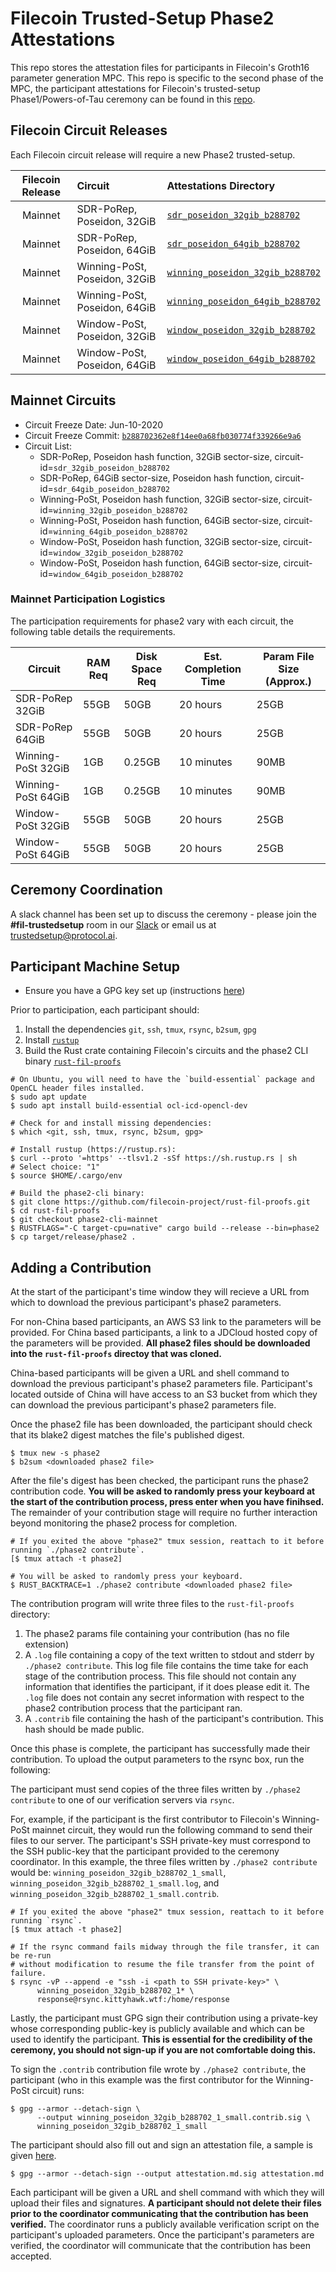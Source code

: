 # Filecoin Trusted-Setup Phase2 Attestations

This repo stores the attestation files for participants in Filecoin's Groth16 parameter generation MPC. This repo is specific to the second phase of the MPC, the participant attestations for Filecoin's trusted-setup Phase1/Powers-of-Tau ceremony can be found in this [repo](https://github.com/arielgabizon/perpetualpowersoftau).

## Filecoin Circuit Releases

Each Filecoin circuit release will require a new Phase2 trusted-setup.

| Filecoin Release | Circuit | Attestations Directory |
| :--------------: | :------ | :--------------------- |
| Mainnet | SDR-PoRep, Poseidon, 32GiB | [`sdr_poseidon_32gib_b288702`](/sdr_poseidon_32gib_b288702)
| Mainnet | SDR-PoRep, Poseidon, 64GiB | [`sdr_poseidon_64gib_b288702`](/sdr_poseidon_64gib_b288702)
| Mainnet | Winning-PoSt, Poseidon, 32GiB | [`winning_poseidon_32gib_b288702`](/winning_poseidon_32gib_b288702)
| Mainnet | Winning-PoSt, Poseidon, 64GiB | [`winning_poseidon_64gib_b288702`](/winning_poseidon_64gib_b288702)
| Mainnet | Window-PoSt, Poseidon, 32GiB | [`window_poseidon_32gib_b288702`](/window_poseidon_32gib_b288702)
| Mainnet | Window-PoSt, Poseidon, 64GiB | [`window_poseidon_64gib_b288702`](/window_poseidon_64gib_b288702)

## Mainnet Circuits

* Circuit Freeze Date: Jun-10-2020
* Circuit Freeze Commit: [`b288702362e8f14ee0a68fb030774f339266e9a6`](https://github.com/filecoin-project/rust-fil-proofs/tree/b288702362e8f14ee0a68fb030774f339266e9a6)
* Circuit List:
    * SDR-PoRep, Poseidon hash function, 32GiB sector-size, circuit-id=`sdr_32gib_poseidon_b288702`
    * SDR-PoRep, 64GiB sector-size, Poseidon hash function, circuit-id=`sdr_64gib_poseidon_b288702`
    * Winning-PoSt, Poseidon hash function, 32GiB sector-size, circuit-id=`winning_32gib_poseidon_b288702`
    * Winning-PoSt, Poseidon hash function, 64GiB sector-size, circuit-id=`winning_64gib_poseidon_b288702`
    * Window-PoSt, Poseidon hash function, 32GiB sector-size, circuit-id=`window_32gib_poseidon_b288702`
    * Window-PoSt, Poseidon hash function, 64GiB sector-size, circuit-id=`window_64gib_poseidon_b288702`

### Mainnet Participation Logistics

The participation requirements for phase2 vary with each circuit, the following table details the
requirements.

| Circuit            | RAM Req | Disk Space Req | Est. Completion Time | Param File Size (Approx.) |
| ------------------ |---------|----------------|----------------------| --------------------------|
| SDR-PoRep 32GiB    | 55GB    | 50GB           | 20 hours             | 25GB |
| SDR-PoRep 64GiB    | 55GB    | 50GB           | 20 hours             | 25GB |
| Winning-PoSt 32GiB | 1GB     | 0.25GB         | 10 minutes           | 90MB |
| Winning-PoSt 64GiB | 1GB     | 0.25GB         | 10 minutes           | 90MB |
| Window-PoSt 32GiB  | 55GB    | 50GB           | 20 hours             | 25GB |
| Window-PoSt 64GiB  | 55GB    | 50GB           | 20 hours             | 25GB |

## Ceremony Coordination

A slack channel has been set up to discuss the ceremony - please join the **#fil-trustedsetup** room in our [Slack](https://join.slack.com/t/filecoinproject/shared_invite/zt-dj58b7fq-weyaTEvjHoYF_ENkQHR6Ig) or email us at trustedsetup@protocol.ai.

## Participant Machine Setup

* Ensure you have a GPG key set up (instructions [here](https://help.github.com/en/github/authenticating-to-github/generating-a-new-gpg-key))

Prior to participation, each participant should:
1. Install the dependencies `git`, `ssh`, `tmux`, `rsync`, `b2sum`, `gpg`
2. Install [`rustup`](https://rustup.rs)
3. Build the Rust crate containing Filecoin's circuits and the phase2 CLI binary [`rust-fil-proofs`](https://github.com/filecoin-project/rust-fil-proofs)

```
# On Ubuntu, you will need to have the `build-essential` package and OpenCL header files installed.
$ sudo apt update
$ sudo apt install build-essential ocl-icd-opencl-dev

# Check for and install missing dependencies:
$ which <git, ssh, tmux, rsync, b2sum, gpg>

# Install rustup (https://rustup.rs):
$ curl --proto '=https' --tlsv1.2 -sSf https://sh.rustup.rs | sh
# Select choice: "1"
$ source $HOME/.cargo/env

# Build the phase2-cli binary:
$ git clone https://github.com/filecoin-project/rust-fil-proofs.git
$ cd rust-fil-proofs
$ git checkout phase2-cli-mainnet
$ RUSTFLAGS="-C target-cpu=native" cargo build --release --bin=phase2
$ cp target/release/phase2 .
```

## Adding a Contribution

At the start of the participant's time window they will recieve a URL from which to download the previous participant's phase2 parameters. 

For non-China based participants, an AWS S3 link to the parameters will be provided. For China based participants, a link to a JDCloud hosted copy of the parameters will be provided. **All phase2 files should be downloaded into the `rust-fil-proofs` directoy that was cloned.**

China-based participants will be given a URL and shell command to download the previous participant's phase2 parameters file. Participant's located outside of China will have access to an S3 bucket from which they can download the previous participant's phase2 parameters file.

Once the phase2 file has been downloaded, the participant should check that its blake2 digest matches the file's published digest.

```
$ tmux new -s phase2
$ b2sum <downloaded phase2 file>
```

After the file's digest has been checked, the participant runs the phase2 contribution code. **You will be asked to randomly press your keyboard at the start of the contribution process, press enter when you have finihsed.** The remainder of your contribution stage will require no further interaction beyond monitoring the phase2 process for completion.

```
# If you exited the above "phase2" tmux session, reattach to it before running `./phase2 contribute`.
[$ tmux attach -t phase2]

# You will be asked to randomly press your keyboard.
$ RUST_BACKTRACE=1 ./phase2 contribute <downloaded phase2 file>
```

The contribution program will write three files to the `rust-fil-proofs` directory:

1. The phase2 params file containing your contribution (has no file extension)
2. A `.log` file containing a copy of the text written to stdout and stderr by `./phase2 contribute`. This log file file contains the time take for each stage of the contribution process. This file should not contain any information that identifies the participant, if it does please edit it. The `.log` file does not contain any secret information with respect to the phase2 contribution process that the participant ran.
3. A `.contrib` file containing the hash of the participant's contribution. This hash should be made public.

Once this phase is complete, the participant has successfully made their contribution. To upload the output parameters to the rsync box, run the following: 

The participant must send copies of the three files written by `./phase2 contribute` to one of our verification servers via `rsync`.

For, example, if the participant is the first contributor to Filecoin's Winning-PoSt mainnet circuit, they would run the following command to send their files to our server. The participant's SSH private-key must correspond to the SSH public-key that the participant provided to the ceremony coordinator. In this example, the three files written by `./phase2 contribute` would be: `winning_poseidon_32gib_b288702_1_small`, `winning_poseidon_32gib_b288702_1_small.log`, and
`winning_poseidon_32gib_b288702_1_small.contrib`.

```
# If you exited the above "phase2" tmux session, reattach to it before running `rsync`.
[$ tmux attach -t phase2]

# If the rsync command fails midway through the file transfer, it can be re-run
# without modification to resume the file transfer from the point of failure.
$ rsync -vP --append -e "ssh -i <path to SSH private-key>" \
      winning_poseidon_32gib_b288702_1* \
      response@rsync.kittyhawk.wtf:/home/response
```

Lastly, the participant must GPG sign their contribution using a private-key whose corresponding public-key is publicly available and which can be used to identify the participant. **This is essential for the credibility of the ceremony, you should not sign-up if you are not comfortable doing this.**

To sign the `.contrib` contribution file wrote by `./phase2 contribute`, the participant (who in this example was the first contributor for the Winning-PoSt circuit) runs: 

```
$ gpg --armor --detach-sign \
      --output winning_poseidon_32gib_b288702_1_small.contrib.sig \
      winning_poseidon_32gib_b288702_1_small
```

The participant should also fill out and sign an attestation file, a sample is given [here](https://github.com/filecoin-project/phase2-attestations/blob/master/sample-attestation/0000_alice.md).

```
$ gpg --armor --detach-sign --output attestation.md.sig attestation.md
```

Each participant will be given a URL and shell command with which they will upload their files and signatures. **A participant should not delete their files prior to the coordinator communicating that the contribution has been verified.** The coordinator runs a publicly available verification script on the participant's uploaded parameters. Once the participant's parameters are verified, the coordinator will communicate that the contribution has been accepted.
